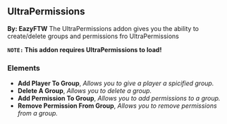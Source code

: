 ## UltraPermissions
**By: EazyFTW**
The UltraPermissions addon gives you the ability to create/delete groups and permissions fro UltraPermissions
<br>

**`NOTE:` This addon requires UltraPermissions to load!**
<br>

### Elements
* **Add Player To Group**, *Allows you to give a player a spicified group.*
* **Delete A Group**, *Allows you to delete a group.*
* **Add Permission To Group**, *Allows you to add permissions to a group.*
* **Remove Permission From Group**, *Allows you to remove permissions from a group.*
